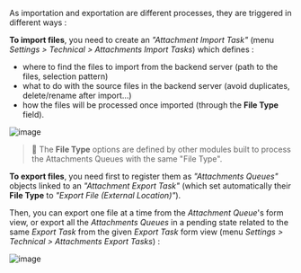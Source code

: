 As importation and exportation are different processes, they are
triggered in different ways :

**To import files**, you need to create an *"Attachment Import Task"*
(menu *Settings \> Technical \> Attachments Import Tasks*) which defines
:

- where to find the files to import from the backend server (path to the
  files, selection pattern)
- what to do with the source files in the backend server (avoid
  duplicates, delete/rename after import...)
- how the files will be processed once imported (through the **File
  Type** field).

![image](../static/description/import_task.png)

> 🔎 The **File Type** options are defined by other modules built to
> process the Attachments Queues with the same "File Type".

**To export files**, you need first to register them as *"Attachments
Queues"* objects linked to an *"Attachment Export Task"* (which set
automatically their **File Type** to *"Export File (External
Location)"*).

Then, you can export one file at a time from the *Attachment Queue*'s
form view, or export all the *Attachments Queues* in a pending state
related to the same *Export Task* from the given *Export Task* form view
(menu *Settings \> Technical \> Attachments Export Tasks*) :

![image](../static/description/export_task.png)
